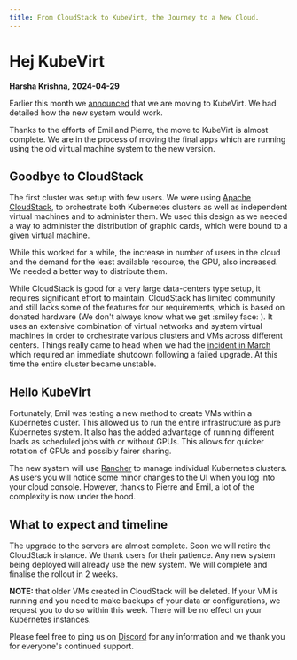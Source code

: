 ```yaml
---
title: From CloudStack to KubeVirt, the Journey to a New Cloud.
---
```


# Hej KubeVirt

__Harsha Krishna, 2024-04-29__

Earlier this month we [announced](https://docs.cloud.cbh.kth.se/News/2024-04-14/) that we are moving to KubeVirt. We had detailed how the new system would work.

Thanks to the efforts of Emil and Pierre, the move to KubeVirt is almost complete. We are in the process of moving the final apps which are running using the old virtual machine system to the new version.

## Goodbye to CloudStack

The first cluster was setup with few users. We were using [Apache CloudStack](https://cloudstack.apache.org), to orchestrate both Kubernetes clusters as well as independent virtual machines and to administer them. We used this design as we needed a way to administer the distribution of graphic cards, which were bound to a given virtual machine.

While this worked for a while, the increase in number of users in the cloud and the demand for the least available resource, the GPU, also increased. We needed a better way to distribute them.

While CloudStack is good for a very large data-centers type setup, it requires significant effort to maintain. CloudStack has limited community and still lacks some of the features for our requirements, which is based on donated hardware (We don't always know what we get :smiley face: ). It uses an extensive combination of virtual networks and system virtual machines in order to orchestrate various clusters and VMs across different centers. Things really came to head when we had the [incident in March](https://docs.cloud.cbh.kth.se/News/2024-03-22/) which required an immediate shutdown following a failed upgrade. At this time the entire cluster became unstable.

## Hello KubeVirt

Fortunately, Emil was testing a new method to create VMs within a Kubernetes cluster. This allowed us to run the entire infrastructure as pure Kubernetes system. It also has the added advantage of running different loads as scheduled jobs with or without GPUs. This allows for quicker rotation of GPUs and possibly fairer sharing.

The new system will use [Rancher](https://www.rancher.com) to manage individual Kubernetes clusters. As users you will notice some minor changes to the UI when you log into your cloud console. However, thanks to Pierre and Emil, a lot of the complexity is now under the hood.

## What to expect and timeline

The upgrade to the servers are almost complete. Soon we will retire the CloudStack instance. We thank users for their patience. Any new system being deployed will already use the new system. We will complete and finalise the rollout in 2 weeks.

__NOTE:__ that older VMs created in CloudStack will be deleted. If your VM is running and you need to make backups of your data or configurations, we request you to do so within this week. There will be no effect on your Kubernetes instances.

Please feel free to ping us on [Discord](https://discord.gg/MuHQd6QEtM) for any information and we thank you for everyone's continued support.
